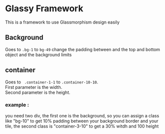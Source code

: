 # Glassy Framework

This is a framework to use Glassmorphism design easily



## Background 

Goes to 
```.bg-1``` to ```bg-49``` change the padding between and the top and bottom object
and the background limits

## container

Goes to 
``` .container-1-1``` to ```.container-10-10```.  
First parameter is the width.  
Second parameter is the height.  

### example :
you need two div, the first one is the background, so you can
assign a class like "bg-10" to get 10% padding between your background border
and your tile, the second class is "container-3-10" to get a 30% witdh
and 100 height

